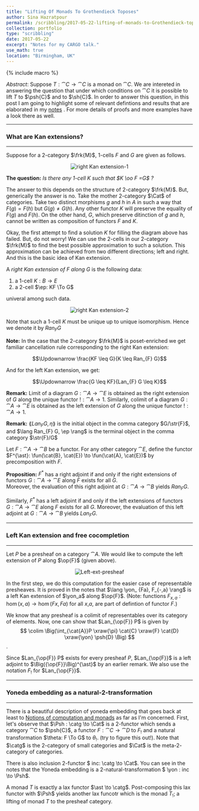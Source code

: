 ```yaml
---
title: "Lifting Of Monads To Grothendieck Toposes"
author: Sina Hazratpour
permalink: /scribbling/2017-05-22-lifting-of-monads-to-Grothendieck-toposes
collection: portfolio
type: "scribbling"
date: 2017-05-22
excerpt: "Notes for my CARGO talk."
use_math: true
location: "Birmingham, UK"
---
```


{% include macro %}


_Abstract_: Suppose $T: \cat{C} \to  \cat C$ is a monad on $\cat{C}$. We are intereted in answering the question that under which conditions on $\cat{C}$ it is possible to lift $T$ to $\psh{C}$ and to $\sh{C}$. In order to answer this question, in this post I am going to highlight some of relevant defintions and results that are elaborated in my [notes][1] . For more details of proofs and more examples have a look there as well. 

********************************************************
### What are Kan extensions?
********************************************************

Suppose for a $2$-category $\frk{M}$, $1$-cells $F$ and $G$ are given as follows.  
<div style="text-align:center"><img src="{{ site.baseurl }}/files/2017-05-22/LiftingMonads-1.JPG" alt="right Kan extension-1" > </div>

**The question:** _Is there any $1$-cell $K$ such that $K \oo F =G$ ?_ 

The answer to this depends on the structure of $2$-category $\frk{M}$. But, generically the answer is no. Take the mother $2$-category $\Cat$ of categories. Take two distinct morphisms $g$ and $h$ in $A$ in such a way that $F(g)= F(h)$ but $G(g) \neq G(h)$. Any other functor $K$ will preserve the equality of $F(g)$ and $F(h)$. On the other hand, $G$, which preserve ditinction of $g$ and $h$, cannot be written as composition of functors $F$ and $K$. 


Okay, the first attempt to find a solution $K$ for filling the diagram above has failed. But, do not worry! We can use the $2$-cells in our $2$-category $\frk{M}$ to find the best possible approximation to such a solution. This approximation can be achieved from two different directions; left and right. And this is the basic idea of Kan extension. 


A _right Kan extension of $F$ along $G$_ is the following data: 
  1. a $1$-cell $K: B \to E$
  2. a $2$-cell $\ep: KF \To G$ 
   
 univeral among such data. 
   
<div style="text-align:center"><img src="{{ site.baseurl }}/files/2017-05-22/LiftingMonads-2.JPG" alt="right Kan extension-2" > </div>

Note that such a $1$-cell $K$ must be unique up to unique isomorphism. Hence we denote it by $Ran_{F} G$ 

**Note:** 
In the case that the $2$-category $\frk{M}$ is poset-enriched we get familiar cancellation rule corresponding to the right Kan extension:

$$\Updownarrow \frac{KF \leq G}{K \leq Ran_{F} G}$$

And for the left Kan extension, we get: 

$$\Updownarrow \frac{G \leq KF}{Lan_{F} G \leq K}$$


**Remark:** 
Limit of a diagram $G: \cat{A} \to \cat{E}$ is obtained as the right extension of $G$ along the unique functor $!: \cat{A} \to 1$. Similarly, colimit of a diagram $G: \cat{A} \to \cat{E}$ is obtained as the left extension of $G$ along the unique functor $!: \cat{A} \to 1$.  

**Remark:** 
$\lang Lan_{F} G, \eta \rang$ is the initial object in the comma category $G/\str{F}$, and  $\lang Ran_{F} G, \ep \rang$ is the terminal object in the comma category $\str{F}/G$ 









Let $F: \cat{A} \to \cat{B}$ be a functor. For any other category $\cat{E}$, define the functor $F^{\ast}:  \fun(\cat{B}, \cat{E}) \to \fun(\cat{A}, \cat{E})$ by precomposition with $F$. 


 **Proposition:** 
 $F^{\ast}$ has a right adjoint if and only if the right extensions of functors $G: \cat{A} \to \cat{E}$ along $F$ exists for all $G$.   
Moreover, the evaluation of this right adjoint at $G: \cat{A} \to \cat{B}$ yields $Ran_{F} G$. 

Similarly, $F^{\ast}$ has a left adjoint if and only if the left extensions of functors $G: \cat{A} \to \cat{E}$ along $F$ exists for all $G$. Moreover, the evaluation of this left adjoint at $G: \cat{A} \to \cat{B}$ yields $Lan_{F} G$. 




*****************************************************************
### Left Kan extension and free cocompletion 
******************************************************************

Let $P$ be a presheaf on a category $\cat{A}$. We would like to compute the left extension of $P$ along $\op{F}$ (given above).  


<div style="text-align:center"><img src="{{ site.baseurl }}/files/2017-05-22/Left-ext-presheaf.JPG" alt="Left-ext-presheaf" > </div>

In the first step, we do this computation for the easier case of representable presheaves. It is proved in the notes that $\lang \yon_ {Fa}, F_{-,a} \rang$ is a left Kan extension of $\yon_a$ along $\op{F}$.  (Note: functions $F_{x,a}: \hom(x,a) \to \hom(Fx,Fa)$ for all $x$,$a$, are part of defintion of functor $F$.)

We know that any presheaf is a colimit of representables over its category of elements. Now, one can show that $Lan_{\op{F}} P$ is given by $$ \colim \Big(\int_{\cat{A}}P \xraw{\pi} \cat{C} \xraw{F} \cat{D} \xraw{\yon} \psh{D} \Big) $$.

Since $Lan_{\op{F}} P$ exists for every presheaf $P$, $Lan_{\op{F}}$ is a left adjoint to $\Big({\op{F}}\Big)^{\ast}$ by an earlier remark. 
We also use the notation $F_{!}$ for $Lan_{\op{F}}$. 


********************************************************************
### Yoneda embedding as a natural-2-transformation 
********************************************************************

There is a beautiful description of yoneda embedding that goes back at least to [Notions of computation and monads][2] as far as I'm concerned. First, let's observe that $\Psh : \catg \to \Cat$ is a $2$-functor which sends a category $\cat{C}$ to $\psh{C}$, a functor $F: \cat{C} \to \cat{D}$ to $F_{!}$ and a natural transformation $\theta: F \To G$ to $\theta_{!}$. (try to figure this out!). Note that $\catg$ is the $2$-category of small categories and $\Cat$ is the meta-$2$-category of categories. 

There is also inclusion $2$-functor $ inc: \catg \to \Cat$. You can see in the notes that the Yoneda embedding is a 2-natural-transformation $ \yon : inc \to \Psh$. 

A monad $T$ is exactly a lax functor $\ast \to \catg$. Post-composing this lax functor with $\Psh$ yields another lax funcotr which is the monad $T_{!}$; a lifting of monad $T$ to the presheaf category. 





[1]: files/2017-05-22/kan-ext-notes-2017-04-12.pdf
[2]: http://fsl.cs.illinois.edu/pubs/moggi-1991-ic.pdf

